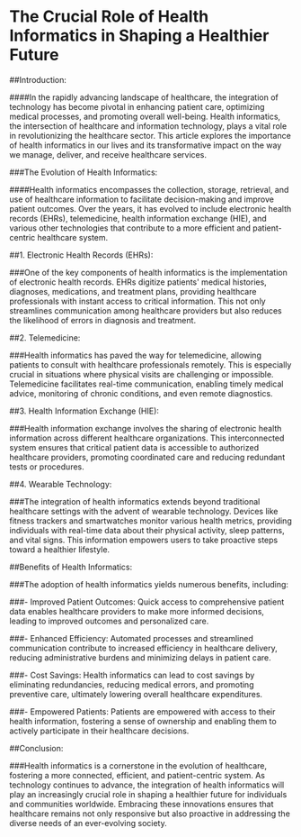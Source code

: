 # The Crucial Role of Health Informatics in Shaping a Healthier Future

##Introduction:

####In the rapidly advancing landscape of healthcare, the integration of technology has become pivotal in enhancing patient care, optimizing medical processes, and promoting overall well-being. Health informatics, the intersection of healthcare and information technology, plays a vital role in revolutionizing the healthcare sector. This article explores the importance of health informatics in our lives and its transformative impact on the way we manage, deliver, and receive healthcare services.

###The Evolution of Health Informatics:

####Health informatics encompasses the collection, storage, retrieval, and use of healthcare information to facilitate decision-making and improve patient outcomes. Over the years, it has evolved to include electronic health records (EHRs), telemedicine, health information exchange (HIE), and various other technologies that contribute to a more efficient and patient-centric healthcare system.

##1. Electronic Health Records (EHRs):

###One of the key components of health informatics is the implementation of electronic health records. EHRs digitize patients' medical histories, diagnoses, medications, and treatment plans, providing healthcare professionals with instant access to critical information. This not only streamlines communication among healthcare providers but also reduces the likelihood of errors in diagnosis and treatment.



##2. Telemedicine:

###Health informatics has paved the way for telemedicine, allowing patients to consult with healthcare professionals remotely. This is especially crucial in situations where physical visits are challenging or impossible. Telemedicine facilitates real-time communication, enabling timely medical advice, monitoring of chronic conditions, and even remote diagnostics.



##3. Health Information Exchange (HIE):

###Health information exchange involves the sharing of electronic health information across different healthcare organizations. This interconnected system ensures that critical patient data is accessible to authorized healthcare providers, promoting coordinated care and reducing redundant tests or procedures.



##4. Wearable Technology:

###The integration of health informatics extends beyond traditional healthcare settings with the advent of wearable technology. Devices like fitness trackers and smartwatches monitor various health metrics, providing individuals with real-time data about their physical activity, sleep patterns, and vital signs. This information empowers users to take proactive steps toward a healthier lifestyle.


##Benefits of Health Informatics:

###The adoption of health informatics yields numerous benefits, including:

###- Improved Patient Outcomes: Quick access to comprehensive patient data enables healthcare providers to make more informed decisions, leading to improved outcomes and personalized care.

###- Enhanced Efficiency: Automated processes and streamlined communication contribute to increased efficiency in healthcare delivery, reducing administrative burdens and minimizing delays in patient care.

###- Cost Savings: Health informatics can lead to cost savings by eliminating redundancies, reducing medical errors, and promoting preventive care, ultimately lowering overall healthcare expenditures.

###- Empowered Patients: Patients are empowered with access to their health information, fostering a sense of ownership and enabling them to actively participate in their healthcare decisions.

##Conclusion:

###Health informatics is a cornerstone in the evolution of healthcare, fostering a more connected, efficient, and patient-centric system. As technology continues to advance, the integration of health informatics will play an increasingly crucial role in shaping a healthier future for individuals and communities worldwide. Embracing these innovations ensures that healthcare remains not only responsive but also proactive in addressing the diverse needs of an ever-evolving society.
